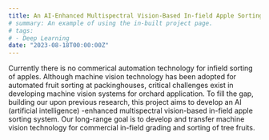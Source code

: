 ```yaml
---
title: An AI-Enhanced Multispectral Vision-Based In-field Apple Sorting System (2023-2027, USDA-NIFA-AFRI, $617,500)
# summary: An example of using the in-built project page.
# tags:
# - Deep Learning
date: "2023-08-18T00:00:00Z"
---
```

Currently there is no commerical automation technology for infield sorting of apples. Although machine vision technology has been adopted for automated fruit sorting at packinghouses, critical challenges exist in developing machine vision systems for orchard application. To fill the gap, building our upon previous research, this project aims to develop an AI (artificial intelligence) -enhanced multispectral vision-based in-field apple sorting system. Our long-range goal is to develop and transfer machine vision technology for commercial in-field grading and sorting of tree fruits.
